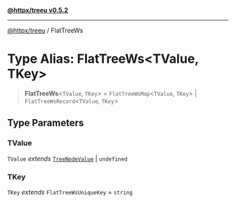 [**@httpx/treeu v0.5.2**](../README.md)

***

[@httpx/treeu](../README.md) / FlatTreeWs

# Type Alias: FlatTreeWs\<TValue, TKey\>

> **FlatTreeWs**\<`TValue`, `TKey`\> = `FlatTreeWsMap`\<`TValue`, `TKey`\> \| `FlatTreeWsRecord`\<`TValue`, `TKey`\>

## Type Parameters

### TValue

`TValue` *extends* [`TreeNodeValue`](TreeNodeValue.md) \| `undefined`

### TKey

`TKey` *extends* `FlatTreeWsUniqueKey` = `string`

